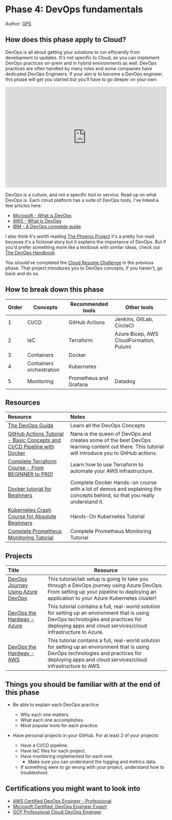 # Phase 4: DevOps fundamentals

Author: [GPS](https://twitter.com/madebygps)

## How does this phase apply to Cloud?

DevOps is all about getting your solutions to run efficiently from development to updates.
It's not specific to Cloud, as you can implement DevOps practices on-prem and in hybrid environments as well. DevOps practices are often handled by many roles and some companies have dedicated DevOps Engineers. If your aim is to become a DevOps engineer, this phase will get you started but you'll have to go deeper on your own.

<iframe width="100%" height="315" src="https://www.youtube.com/embed/YMXwThdwTiA" title="YouTube video player" frameborder="0" allow="accelerometer; autoplay; clipboard-write; encrypted-media; gyroscope; picture-in-picture; web-share" allowfullscreen></iframe>

DevOps is a culture, and not a specific tool or service. Read up on what DevOps is. Each cloud platform has a suite of DevOps tools, I've linked a few articles here:

- [Microsoft - What is DevOps](https://azure.microsoft.com/overview/what-is-devops/#overview)
- [AWS - What is DevOps](https://aws.amazon.com/devops/what-is-devops/)
- [IBM - A DevOps complete guide](https://www.ibm.com/cloud/learn/devops-a-complete-guide)

I also think it's worth reading [The Phoenix Project](https://itrevolution.com/the-phoenix-project/) it's a pretty fun read because it's a fictional story but it explains the importance of DevOps. But if you'd prefer something more like a textbook with similar ideas, check out [The DevOps Handbook](https://itrevolution.com/the-devops-handbook/).

You should've completed the [Cloud Resume Challenge](https://cloudresumechallenge.dev/) in the previous phase. That project introduces you to DevOps concepts, if you haven't, go back and do so.

## How to break down this phase

| Order | Concepts                 | Recommended tools | Other tools
|-------|-----------------------|------------------|-------------|
| 1 | CI/CD | GitHub Actions | Jenkins, GitLab, CircleCI
| 2 | IaC  | Terraform | Azure Bicep, AWS CloudFormation, Pulumi
| 3 | Containers  | Docker | 
| 4 | Containers orchestration | Kubernetes |
| 5 | Monitoring | Prometheus and Grafana | Datadog


## Resources

| Resource                                                        | Notes                                                                                       |
| :------------------------------------------------------------------ | :----------------------------------------------------------------------------------------- |
| [The DevOps Guide](https://thedevops.guide/) | Learn all the DevOps Concepts |
| [GitHub Actions Tutorial - Basic Concepts and CI/CD Pipeline with Docker](https://www.youtube.com/watch?v=R8_veQiYBjI)|Nana is the queen of DevOps and creates some of the best DevOps learning content out there. This tutorial will introduce you to GitHub actions.
| [Complete Terraform Course - From BEGINNER to PRO!](https://www.youtube.com/watch?v=7xngnjfIlK4)| Learn how to use Terraform to automate your AWS infrastructure.
| [Docker tutorial for Beginners](https://youtu.be/3c-iBn73dDE) | Complete Docker Hands-on course with a lot of demos and explaining the concepts behind, so that you really understand it.
| [Kubernetes Crash Course for Absolute Beginners](https://youtu.be/s_o8dwzRlu4) | Hands-On Kubernetes Tutorial | Learn Kubernetes in 1 Hour - Kubernetes Course for Beginners
| [Complete Prometheus Monitoring Tutorial](https://youtube.com/playlist?list=PLy7NrYWoggjxCF3av5JKwyG7FFF9eLeL4) | Complete Prometheus Monitoring Tutorial



## Projects

| Title                                                        | Resource                                                                          |
| :----------------------------------------------------------- | --------------------------------------------------------------------------------- |
| [DevOps Journey Using Azure DevOps](https://github.com/thomast1906/DevOps-Journey-Using-Azure-DevOps) | This tutorial/lab setup is going to take you through a DevOps journey using Azure DevOps. From setting up your pipeline to deploying an application to your Azure Kubernetes cluster! |
| [DevOps the Hardway - Azure](https://github.com/thomast1906/DevOps-The-Hard-Way-Azure) | This tutorial contains a full, real-world solution for setting up an environment that is using DevOps technologies and practices for deploying apps and cloud services/cloud infrastructure to Azure. |
| [DevOps the Hardway - AWS](https://github.com/AdminTurnedDevOps/DevOps-The-Hard-Way-AWS) | This tutorial contains a full, real-world solution for setting up an environment that is using DevOps technologies and practices for deploying apps and cloud services/cloud infrastructure to AWS. |

## Things you should be familiar with at the end of this phase

- Be able to explain each DevOps practice
  - Why each one matters.
  - What each one accomplishes.
  - Most popular tools for each practice.

- Have personal projects in your GitHub. For at least 2 of your projects:
  - Have a CI/CD pipeline.
  - Have IaC files for each project.
  - Have monitoring implemented for each one.
    - Make sure you can understand the logging and metrics data.
  - If something were to go wrong with your project, understand how to troubleshoot.

## Certifications you might want to look into

- [AWS Certified DevOps Engineer - Professional](https://aws.amazon.com/certification/certified-devops-engineer-professional/?ch=sec&sec=rmg&d=1)
- [Microsoft Certified: DevOps Engineer Expert](https://docs.microsoft.com/en-us/learn/certifications/devops-engineer/)
- [GCP Professional Cloud DevOps Engineer](https://cloud.google.com/certification/cloud-devops-engineer)
